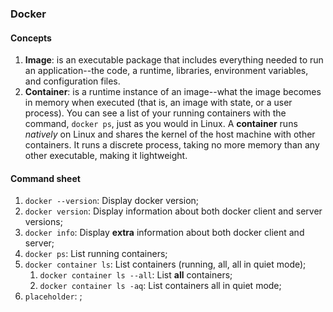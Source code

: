 ### Docker

#### Concepts

1. **Image**: is an executable package that includes everything needed to run an application--the code, a
   runtime, libraries, environment variables, and configuration files.
2. **Container**: is a runtime instance of an image--what the image becomes in memory when executed (that is, an image with state, or a user process). You can see a list of your running containers with the command, `docker ps`, just as you would in Linux. A **container** runs *natively* on Linux and shares the kernel of the host machine with other containers. It runs a discrete process, taking no more memory
   than any other executable, making it lightweight.

#### Command sheet

1. `docker --version`: Display docker version;
2. `docker version`: Display information about  both docker client and server versions;
3. `docker info`: Display **extra** information about  both docker client and server;
4. `docker ps`: List running containers;
5. `docker container ls`: List containers (running, all, all in quiet mode);
   1. `docker container ls --all`: List **all** containers;
   2. `docker container ls -aq`: List containers all in quiet mode;
6. `placeholder`: ;